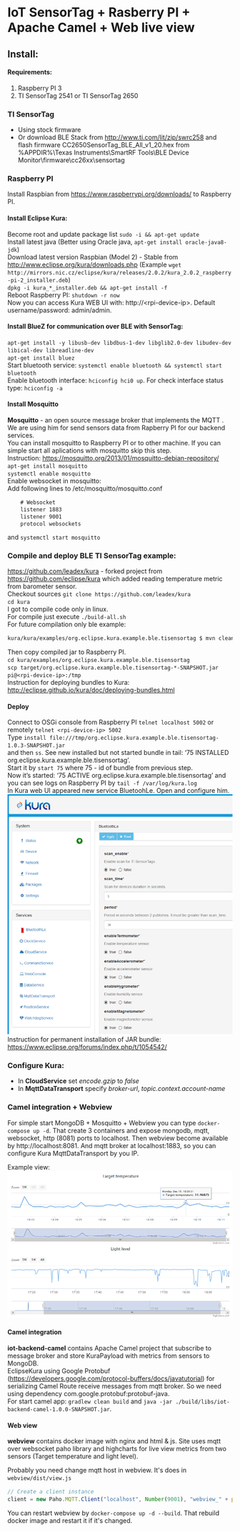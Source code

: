 # IoT SensorTag + Rasberry PI + Apache Camel + Web live view

## Install:

#### Requirements:
1. Raspberry PI 3
2. TI SensorTag 2541 or TI SensorTag 2650

### TI SensorTag
- Using stock firmware  
- Or download BLE Stack from <http://www.ti.com/lit/zip/swrc258> and flash firmware CC2650SensorTag_BLE_All_v1_20.hex from %APPDIR%\Texas Instruments\SmartRF Tools\BLE Device Monitor\firmware\cc26xx\sensortag

### Raspberry PI
Install Raspbian from https://www.raspberrypi.org/downloads/ to Raspberry PI.

#### Install Eclipse Kura:
Become root and update package list `sudo -i && apt-get update`  
Install latest java (Better using Oracle java, `apt-get install oracle-java8-jdk`)  
Download latest version Raspbian (Model 2) - Stable from http://www.eclipse.org/kura/downloads.php (Example `wget http://mirrors.nic.cz/eclipse/kura/releases/2.0.2/kura_2.0.2_raspberry-pi-2_installer.deb`)  
`dpkg -i kura_*_installer.deb && apt-get install -f`  
Reboot Raspberry PI: `shutdown -r now`  
Now you can access Kura WEB UI with: http://\<rpi-device-ip\>. Default username/password: admin/admin.  

#### Install BlueZ for communication over BLE with SensorTag:
`apt-get install -y libusb-dev libdbus-1-dev libglib2.0-dev libudev-dev libical-dev libreadline-dev`  
`apt-get install bluez`  
Start bluetooth service: `systemctl enable bluetooth && systemctl start bluetooth`  
Enable bluetooth interface: `hciconfig hci0 up`. For check interface status type: `hciconfig -a`  

#### Install Mosquitto
**Mosquitto** - an open source message broker that implements the MQTT . We are using him for send sensors data from Rapberry PI for our backend services.  
You can install mosquitto to Raspberry PI or to other machine. If you can simple start all aplications with mosquitto skip this step.  
Instruction: https://mosquitto.org/2013/01/mosquitto-debian-repository/  
`apt-get install mosquitto`  
`systemctl enable mosquitto`  
Enable websocket in mosquitto:  
Add following lines to /etc/mosquitto/mosquitto.conf  
```
    # Websocket  
    listener 1883  
    listener 9001
    protocol websockets
```
and `systemctl start mosquitto`  

### Compile and deploy BLE TI SensorTag example:
https://github.com/leadex/kura - forked project from https://github.com/eclipse/kura which added reading temperature metric from barometer sensor.  
Checkout sources `git clone https://github.com/leadex/kura`  
`cd kura`  
I got to compile code only in linux.  
For compile just execute `./build-all.sh`  
For future compilation only ble example: 
```sh
kura/kura/examples/org.eclipse.kura.example.ble.tisensortag $ mvn clean install -D-Dmaven.test.skip=true
```  
Then copy compiled jar to Raspberry PI.  
`cd kura/examples/org.eclipse.kura.example.ble.tisensortag`  
`scp target/org.eclipse.kura.example.ble.tisensortag-*-SNAPSHOT.jar pi@<rpi-device-ip>:/tmp`  
Instruction for deploying bundles to Kura: http://eclipse.github.io/kura/doc/deploying-bundles.html  

#### Deploy  
Connect to OSGi console from Raspberry PI `telnet localhost 5002` or remotely `telnet <rpi-device-ip> 5002`  
Type `install file:///tmp/org.eclipse.kura.example.ble.tisensortag-1.0.3-SNAPSHOT.jar`  
and then `ss`. See new installed but not started bundle in tail: ‘75 INSTALLED org.eclipse.kura.example.ble.tisensortag’.  
Start it by `start 75` where 75 - id of bundle from previous step.  
Now it’s started: ‘75 ACTIVE org.eclipse.kura.example.ble.tisensortag’ and you can see logs on Raspberry PI by `tail -f /var/log/kura.log`  
In Kura web UI appeared new service BluetoohLe. Open and configure him.  
![Kura web example](docs/kura-view1.png)
Instruction for permanent installation of JAR bundle: https://www.eclipse.org/forums/index.php/t/1054542/  

### Configure Kura:
- In **CloudService** set _encode.gzip_ to _false_
- In **MqttDataTransport** specify _broker-url_, _topic.context.account-name_

### Camel integration + Webview
For simple start MongoDB + Mosquitto + Webview you can type `docker-compose up -d`. That create 3 containers and expose mongodb, mqtt, websocket, http (8081) ports to localhost. Then webview become available by http://localhost:8081. And mqtt broker at localhost:1883, so you can configure Kura MqttDataTransport by you IP.

Example view:
![Web ui example](docs/webui.png)

#### Camel integration
**iot-backend-camel** contains Apache Camel project that subscribe to message broker and store KuraPayload with metrics from sensors to MongoDB.  
EclipseKura using Google Protobuf (https://developers.google.com/protocol-buffers/docs/javatutorial) for serializing Camel Route receive messages from mqtt broker. So we need using dependency com.google.protobuf:protobuf-java.  
For start camel app: `gradlew clean build` and `java -jar ./build/libs/iot-backend-camel-1.0.0-SNAPSHOT.jar`.  

#### Web view
**webview** contains docker image with nginx and html & js. Site uses mqtt over websocket paho library and highcharts for live view metrics from two sensors (Target temperature and light level).  

Probably you need change mqtt host in webview. It's does in `webview/dist/view.js`
```javascript
// Create a client instance
client = new Paho.MQTT.Client("localhost", Number(9001), "webview_" + parseInt(Math.random() * 1000000, 10));
```
You can restart webview by `docker-compose up -d --build`. That rebuild docker image and restart it if it's changed.  
